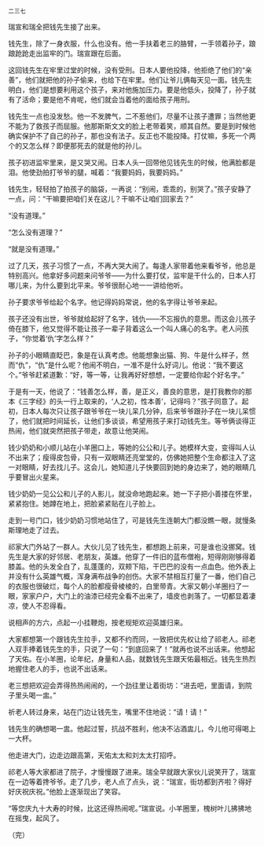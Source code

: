     二三七 

   瑞宣和瑞全把钱先生接了出来。

   钱先生，除了一身衣服，什么也没有。他一手扶着老三的胳臂，一手领着孙子，踉踉跄跄走出监牢的门。瑞宣跟在后面。

   这回钱先生在牢里过堂的时候，没有受刑。日本人要他投降，他拒绝了他们的“亲善”，他们就把他的孙子偷来，也给下在牢里。他们让爷儿俩每天见一面。钱先生明白，他们是想要利用这个孩子，来对他施加压力。要是他低头，投降了，孙子就有了活命；要是他不肯呢，他们就会当着他的面给孩子用刑。

   钱先生一点也没发愁。他一不发脾气，二不惹他们，尽量不让孩子遭罪；当然他更不能为了救孩子而屈服。他那斯斯文文的脸上老带着笑，顺其自然。要是到时候他确实保护不了自己的孙子，那也没有法子。反正也不能投降。打仗嘛，多死一个两个的又怎么样？即便那死去的就是他的孙儿。

   孩子初进监牢里来，是又哭又闹。日本人头一回带他见钱先生的时候，他满脸都是泪。他使劲拍打爷爷的腿，喊着：“我要妈妈，我要妈妈。”

   钱先生，轻轻拍了拍孩子的脑袋，一再说：“别闹，乖乖的，别哭了。”孩子安静了一点，问：“干嘛要把咱们关在这儿？干嘛不让咱们回家去？”

   “没有道理。”

   “怎么没有道理？”

   “就是没有道理。”

   过了几天，孩子习惯了一点，不再大哭大闹了。每逢人家带着他来看爷爷，他总是特别高兴。他拿好多问题来问爷爷——为什么要打仗，监牢是干什么的，日本人打哪儿来，为什么要到北平来。爷爷很耐心地一一讲给他听。

   孙子要求爷爷给起个名字。他记得妈妈常说，他的名字得让爷爷来起。

   孩子还没有出世，爷爷就给起好了名字，钱仇——不忘报仇的意思。而这会儿孩子倚在膝下，他又觉得不能让孩子一辈子背着这么一个叫人痛心的名字。老人问孩子，“你觉着‘仇’字怎么样？”

   孙子的小眼睛直眨巴，象是在认真考虑。他能想象出猫、狗、牛是什么样子，然而“仇”，“仇”是什么呢？他闹不明白，一准不是什么好词儿。他说：“我不要这个。”爷爷赶紧道歉：“好，等一等，让我再好好想想，一定要给你起个好名字。”

   于是有一天，他说了：“钱善怎么样，善，是正义，善良的意思，是打我教你的那本《三字经》的头一行上取来的，‘人之初，性本善’，记得吗？”孩子同意了。起初，日本人每次只让孩子跟爷爷在一块儿呆几分钟，后来爷爷跟孙子在一块儿呆惯了，他们就把时间延长，让他们多谈谈，希望用孩子来打动钱先生。等爷俩谈得正热闹，他们就突然把孩子带走，故意让他哭闹。

   钱少奶奶和小顺儿站在小羊圈口上，等她的公公和儿子。她模样大变，变得叫人认不出来了；瘦得皮包骨，只有一双眼睛还亮堂堂的，仿佛她把整个生命都注入了这一对眼睛，好去找儿子。这会儿，她知道儿子快要回到她的身边来了，她的眼睛几乎要冒出火星来。

   钱少奶奶一见公公和儿子的人影儿，就没命地跑起来。她一下子把小善搂在怀里，紧紧抱住。她蹲在地上，把脸紧紧贴在儿子脸上。

   走到一号门口，钱少奶奶习惯地站住了，可是钱先生连朝大门都没瞧一眼，就慢条斯理地走了过去。

   祁家大门外站了一群人。大伙儿见了钱先生，都想跑上前来，可是谁也没挪窝。钱先生是大家的好邻居、老朋友，英雄。他穿了一件旧的蓝布僧袍，短得刚刚够得着膝盖。他的头发全白了，乱蓬蓬的，双颊下陷，干巴巴的没有一点血色。他外表上并没有什么英雄气概，浑身满布战争的创伤。大家不禁相互打量了一番，他们自己的衣服也很破烂，每个人的脸都瘦骨棱棱的，白里带青。大家又朝小羊圈扫了一眼，家家户户，大门上的油漆已经完全看不出来了，墙皮也剥落了。一切都显着凄凉，使人不忍得看。

   说相声的方六，点起一小挂鞭炮，按老规矩欢迎英雄归来。

   大家都想第一个跟钱先生拉手，又都不约而同，一致把优先权让给了祁老人。祁老人双手捧着钱先生的手，只说了一句：“到底回来了！”就再也说不出话来。他想起了天佑。在小羊圈，论年纪，身量和人品，就数钱先生跟天佑最相近。钱先生热烈地握住老人的手，也说不出话来。

   老三想把欢迎会弄得热热闹闹的，一个劲往里让着街坊：“进去吧，里面请，到院子里头喝一盅。”

   祈老人转过身来，站在门边让钱先生，嘴里不住地说：“请！请！”

   钱先生的确想喝一盅。他起过誓，抗战不胜利，他决不沾酒盅儿，今儿他可得喝上一大杯。

   他走进大门，边走边跟高第，天佑太太和刘太太打招呼。

   祁老人等大家都进了院子，才慢慢跟了进来。瑞全早就跟大家伙儿说笑开了，瑞宣在一边等着搀爷爷。走了几步，老人点了点头，说：“瑞宣，街坊都到齐啦？得好好庆祝庆祝。”他脸上逐渐现出了笑容。

   “等您庆九十大寿的时候，比这还得热闹呢。”瑞宣说。小羊圈里，槐树叶儿拂拂地在摇曳，起风了。

   （完）

